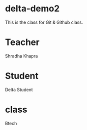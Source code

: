 # delta-demo2
This is the class for Git &amp; Github class.


# Teacher 
Shradha Khapra

# Student
Delta Student

# class
Btech
